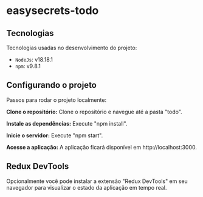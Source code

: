 # easysecrets-todo


## Tecnologias
Tecnologias usadas no desenvolvimento do projeto:
- `NodeJs`: v18.18.1
- `npm`: v9.8.1

## Configurando o projeto
Passos para rodar o projeto localmente:

**Clone o repositório:**
Clone o repositório e navegue até a pasta "todo".

**Instale as dependências:**
Execute "npm install".

**Inicie o servidor:**
Execute "npm start".

**Acesse a aplicação:**
A aplicação ficará disponível em http://localhost:3000.

## Redux DevTools
Opcionalmente você pode instalar a extensão "Redux DevTools" em seu navegador para visualizar o estado da aplicação em tempo real.
